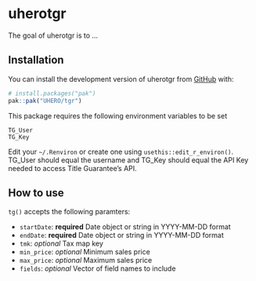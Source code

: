 
<!-- README.md is generated from README.Rmd. Please edit that file -->

# uherotgr

<!-- badges: start -->
<!-- badges: end -->

The goal of uherotgr is to …

## Installation

You can install the development version of uherotgr from
[GitHub](https://github.com/) with:

``` r
# install.packages("pak")
pak::pak("UHERO/tgr")
```

This package requires the following environment variables to be set

    TG_User
    TG_Key

Edit your `~/.Renviron` or create one using `usethis::edit_r_environ()`.
TG_User should equal the username and TG_Key should equal the API Key
needed to access Title Guarantee’s API.

## How to use

`tg()` accepts the following paramters:  
- `startDate`: **required** Date object or string in YYYY-MM-DD format  
- `endDate`: **required** Date object or string in YYYY-MM-DD format  
- `tmk`: *optional* Tax map key  
- `min_price`: *optional* Minimum sales price  
- `max_price`: *optional* Maximum sales price  
- `fields`: *optional* Vector of field names to include

